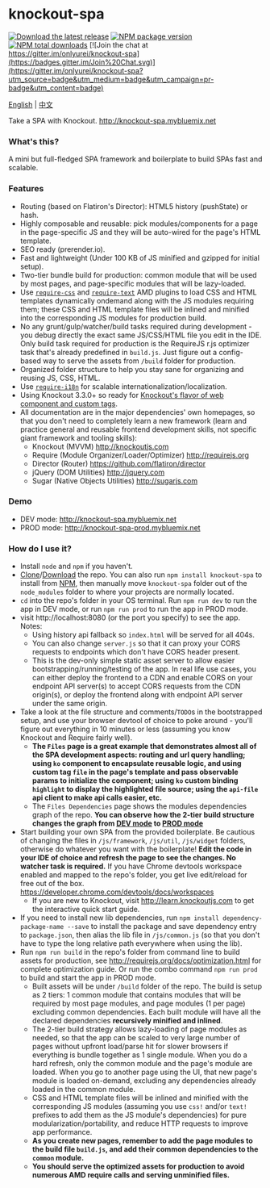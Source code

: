 # knockout-spa #

[![Download the latest release](https://img.shields.io/badge/download-zip-brightgreen.svg)](https://github.com/onlyurei/knockout-spa/archive/latest.zip) [![NPM package version](https://img.shields.io/npm/v/knockout-spa.svg)](https://www.npmjs.com/package/knockout-spa) [![NPM total downloads](https://img.shields.io/npm/dt/knockout-spa.svg)](https://www.npmjs.com/package/knockout-spa) [![Join the chat at https://gitter.im/onlyurei/knockout-spa](https://badges.gitter.im/Join%20Chat.svg)](https://gitter.im/onlyurei/knockout-spa?utm_source=badge&utm_medium=badge&utm_campaign=pr-badge&utm_content=badge)

[English](README.md) | [中文](README-zh.md)

Take a SPA with Knockout. 
http://knockout-spa.mybluemix.net

### What's this? ###

A mini but full-fledged SPA framework and boilerplate to build SPAs fast and scalable.

### Features ###

* Routing (based on Flatiron's Director): HTML5 history (pushState) or hash.
* Highly composable and reusable: pick modules/components for a page in the page-specific JS and they will be auto-wired for the page's HTML template.
* SEO ready (prerender.io).
* Fast and lightweight (Under 100 KB of JS minified and gzipped for initial setup).
* Two-tier bundle build for production: common module that will be used by most pages, and page-specific modules that will be lazy-loaded.
* Use [`require-css`](https://github.com/guybedford/require-css) and [`require-text`](https://github.com/requirejs/text) AMD plugins to load CSS and HTML templates dynamically ondemand along with the JS modules requiring them; these CSS and HTML template files will be inlined and minified into the corresponding JS modules for production build.
* No any grunt/gulp/watcher/build tasks required during development - you debug directly the exact same JS/CSS/HTML file you edit in the IDE. Only build task required for production is the RequireJS r.js optimizer task that's already predefined in `build.js`. Just figure out a config-based way to serve the assets from `/build` folder for production.
* Organized folder structure to help you stay sane for organizing and reusing JS, CSS, HTML.
* Use [`require-i18n`](https://github.com/requirejs/i18n) for scalable internationalization/localization.
* Using Knockout 3.3.0+ so ready for [Knockout's flavor of web component and custom tags](http://knockoutjs.com/documentation/component-overview.html).
* All documentation are in the major dependencies' own homepages, so that you don't need to completely learn a new framework (learn and practice general and reusable frontend development skills, not specific giant framework and tooling skills):
  * Knockout (MVVM) http://knockoutjs.com
  * Require (Module Organizer/Loader/Optimizer) http://requirejs.org
  * Director (Router) https://github.com/flatiron/director
  * jQuery (DOM Utilities) http://jquery.com
  * Sugar (Native Objects Utilities) http://sugarjs.com

### Demo ###
* DEV mode: http://knockout-spa.mybluemix.net
* PROD mode: http://knockout-spa-prod.mybluemix.net

### How do I use it? ###
* Install `node` and `npm` if you haven't.
* [Clone](https://github.com/onlyurei/knockout-spa.git)/[Download](https://github.com/onlyurei/knockout-spa/archive/latest.zip) the repo. You can also run `npm install knockout-spa` to install from [NPM](https://www.npmjs.com/package/knockout-spa), then manually move `knockout-spa` folder out of the `node_modules` folder to where your projects are normally located.
* `cd` into the repo's folder in your OS terminal. Run `npm run dev` to run the app in DEV mode, or run `npm run prod` to run the app in PROD mode.
* visit http://localhost:8080 (or the port you specify) to see the app. Notes: 
  * Using history api fallback so `index.html` will be served for all 404s. 
  * You can also change `server.js` so that it can proxy your CORS requests to endpoints which don't have CORS header present.
  * This is the dev-only simple static asset server to allow easier bootstrapping/running/testing of the app. In real life use cases, you can either deploy the frontend to a CDN and enable CORS on your endpoint API server(s) to accept CORS requests from the CDN origin(s), or deploy the frontend along with endpoint API server under the same origin.
* Take a look at the file structure and comments/`TODO`s in the bootstrapped setup, and use your browser devtool of choice to poke around - you'll figure out everything in 10 minutes or less (assuming you know Knockout and Require fairly well).
  * **The `Files` page is a great example that demonstrates almost all of the SPA development aspects: routing and url query handling; using `ko` component to encapsulate reusable logic, and using custom tag `file` in the page's template and pass observable params to initialize the component; using `ko` custom binding `highlight` to display the highlighted file source; using the `api-file` api client to make api calls easier, etc.**
  * The `Files Dependencies` page shows the modules dependencies graph of the repo. **You can observe how the 2-tier build structure changes the graph from [DEV mode](http://knockout-spa.mybluemix.net/files/dependencies) to [PROD mode](http://knockout-spa-prod.mybluemix.net/files/dependencies)**
* Start building your own SPA from the provided boilerplate. Be cautious of changing the files in `/js/framework`, `/js/util`, `/js/widget` folders, otherwise do whatever you want with the boilerplate! **Edit the code in your IDE of choice and refresh the page to see the changes. No watcher task is required.** If you have Chrome devtools workspace enabled and mapped to the repo's folder, you get live edit/reload for free out of the box. https://developer.chrome.com/devtools/docs/workspaces
  * If you are new to Knockout, visit http://learn.knockoutjs.com to get the interactive quick start guide. 
* If you need to install new lib dependencies, run `npm install dependency-package-name --save` to install the package and save dependency entry to `package.json`, then alias the lib file in `/js/common.js` (so that you don't have to type the long relative path everywhere when using the lib).
* Run `npm run build` in the repo's folder from command line to build assets for production, see http://requirejs.org/docs/optimization.html for complete optimization guide. Or run the combo command `npm run prod` to build and start the app in PROD mode.
  * Built assets will be under `/build` folder of the repo. The build is setup as 2 tiers: 1 common module that contains modules that will be required by most page modules, and page modules (1 per page) excluding common dependencies. Each built module will have all the declared dependencies **recursively minified and inlined**. 
  * The 2-tier build strategy allows lazy-loading of page modules as needed, so that the app can be scaled to very large number of pages without upfront load/parse hit for slower browsers if everything is bundle together as 1 single module. When you do a hard refresh, only the common module and the page's module are loaded. When you go to another page using the UI, that new page's module is loaded on-demand, excluding any dependencies already loaded in the common module.
  * CSS and HTML template files will be inlined and minified with the corresponding JS modules (assuming you use `css!` and/or `text!` prefixes to add them as the JS module's dependencies) for pure modularization/portability, and reduce HTTP requests to improve app performance.
  * **As you create new pages, remember to add the page modules to the build file `build.js`, and add their common dependencies to the `common` module.**
  * **You should serve the optimized assets for production to avoid numerous AMD require calls and serving unminified files.**
